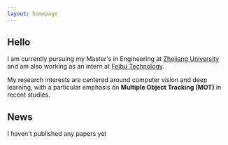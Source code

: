 ```yaml
---
layout: homepage
---
```


## Hello

I am currently pursuing my Master's in Engineering at [Zhejiang University](https://www.zju.edu.cn/) and am also working as an intern at [Feibu Technology](https://www.fabu.ai/).

My research interests are centered around computer vision and deep learning, with a particular emphasis on **Multiple Object Tracking (MOT)** in recent studies.




## News
I haven't published any papers yet


